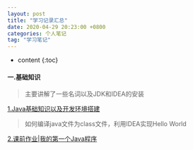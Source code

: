 ```yaml
---
layout: post  
title: "学习记录汇总"  
date: 2020-04-29 20:23:00 +0800  
categories: 个人笔记  
tag: "学习笔记"  
---
```


* content
{:toc}  
#### 一.基础知识

> 主要讲解了一些名词以及JDK和IDEA的安装

[1.Java基础知识以及开发环境搭建](https://demo.codimd.org/s/SyU6ooHK8)

> 如何编译java文件为class文件，利用IDEA实现Hello World

[2.课前作业|我的第一个Java程序](https://demo.codimd.org/s/Bk4PhlDKI)

